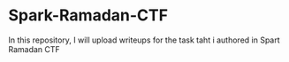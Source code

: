 # Spark-Ramadan-CTF
In this repository, I will upload writeups for the task taht i authored in Spart Ramadan CTF
